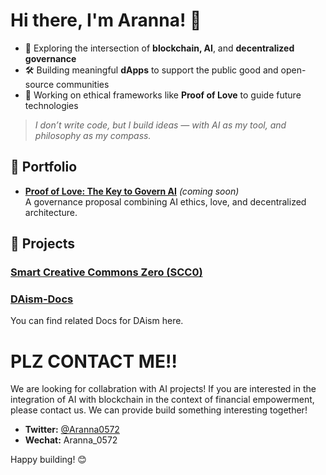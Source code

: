 # Hi there, I'm Aranna! 👋

- 🚀 Exploring the intersection of **blockchain, AI**, and **decentralized governance**  
- 🛠️ Building meaningful **dApps** to support the public good and open-source communities  
- 🧠 Working on ethical frameworks like **Proof of Love** to guide future technologies

> *I don’t write code, but I build ideas — with AI as my tool, and philosophy as my compass.*

## 🌟 Portfolio

- **[Proof of Love: The Key to Govern AI](https://arxiv.org/abs/xxxx.xxxxx)** *(coming soon)*  
  A governance proposal combining AI ethics, love, and decentralized architecture.

## 🚀 Projects

### [Smart Creative Commons Zero (SCC0)](https://github.com/DAism2019/SCC0)

### [DAism-Docs](https://github.com/Aranna-0572/DAism-Docs)
You can find related Docs for DAism here.


# PLZ CONTACT ME‼️
We are looking for collabration with AI projects!
If you are interested in the integration of AI with blockchain in the context of financial empowerment, please contact us. We can provide build something interesting together!

- **Twitter:** [@Aranna0572](https://twitter.com/Aranna0572)
- **Wechat:** Aranna_0572

Happy building! 😊
